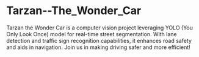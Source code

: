 # Tarzan--The_Wonder_Car
Tarzan the Wonder Car is a computer vision project leveraging YOLO (You Only Look Once) model for real-time street segmentation. With lane detection and traffic sign recognition capabilities, it enhances road safety and aids in navigation. Join us in making driving safer and more efficient!
